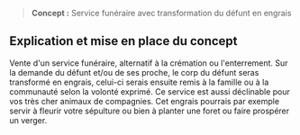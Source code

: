 > **Concept :** Service funéraire avec transformation du défunt en engrais
## Explication et mise en place du concept
Vente d'un service funéraire, alternatif à la crémation ou l'enterrement. Sur la demande du défunt et/ou de ses proche, le corp du défunt seras transformé en engrais, celui-ci serais ensuite remis à la famille ou à la communauté selon la volonté exprimé. Ce service est aussi déclinable pour vos très cher animaux de compagnies.
Cet engrais pourrais par exemple servir à fleurir votre sépulture ou bien à planter une foret ou faire prospérer un verger. 